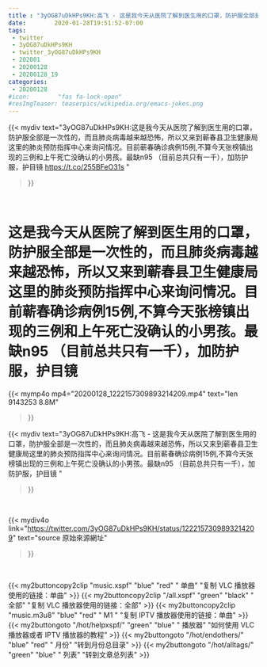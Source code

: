 ```yaml
---
title : "3yOG87uDkHPs9KH:高飞 - 这是我今天从医院了解到医生用的口罩，防护服全部是一次性的，而且肺炎病毒越来越恐怖，所以又来到蕲春县卫生健康局这里的肺炎预防指挥中心来询问情况。目前蕲春确诊病例15例,不算今天张榜镇出现的三例和上午死亡没确认的小男孩。最缺n95 （目前总共只有一千），加防护服，护目镜 "
date:        2020-01-28T19:51:52-07:00
tags:
 - twitter
 - 3yOG87uDkHPs9KH
 - twitter_3yOG87uDkHPs9KH
 - 202001
 - 20200128
 - 20200128_19
categories:
 - 20200128
#icon:        "fas fa-lock-open"
#resImgTeaser: teaserpics/wikipedia.org/emacs-jokes.png
---
```


{{< mydiv text="3yOG87uDkHPs9KH:这是我今天从医院了解到医生用的口罩，防护服全部是一次性的，而且肺炎病毒越来越恐怖，所以又来到蕲春县卫生健康局这里的肺炎预防指挥中心来询问情况。目前蕲春确诊病例15例,不算今天张榜镇出现的三例和上午死亡没确认的小男孩。最缺n95 （目前总共只有一千），加防护服，护目镜 https://t.co/255BFeO31s "
>}}
<br>
<h1>
这是我今天从医院了解到医生用的口罩，防护服全部是一次性的，而且肺炎病毒越来越恐怖，所以又来到蕲春县卫生健康局这里的肺炎预防指挥中心来询问情况。目前蕲春确诊病例15例,不算今天张榜镇出现的三例和上午死亡没确认的小男孩。最缺n95 （目前总共只有一千），加防护服，护目镜
</h1>


{{< mymp4o mp4="20200128_1222157309893214209.mp4"
text="len 9143253    8.8M"
>}}


{{< mydiv text="3yOG87uDkHPs9KH:高飞 - 这是我今天从医院了解到医生用的口罩，防护服全部是一次性的，而且肺炎病毒越来越恐怖，所以又来到蕲春县卫生健康局这里的肺炎预防指挥中心来询问情况。目前蕲春确诊病例15例,不算今天张榜镇出现的三例和上午死亡没确认的小男孩。最缺n95 （目前总共只有一千），加防护服，护目镜 "
>}}
<br>

{{< mydiv4o link="https://twitter.com/3yOG87uDkHPs9KH/status/1222157309893214209"
text="source 原始來源網址"
>}}


<br>

{{< my2buttoncopy2clip "music.xspf"        "blue"   "red"    " 单曲"  "复制 VLC 播放器使用的链接：单曲" >}} {{< my2buttoncopy2clip "/all.xspf"         "green"  "black"  " 全部"  "复制 VLC 播放器使用的链接：全部" >}} {{< my2buttoncopy2clip "music.m3u8"        "blue"   "red"    " M1 "    "复制 IPTV 播放器使用的链接：单曲" >}} {{< my2buttongoto      "/hot/helpxspf/"    "green"  "blue"   " 播放器" "如何使用 VLC 播放器或者 IPTV 播放器的教程" >}} {{< my2buttongoto      "/hot/endothers/"   "blue"   "red"    " 月份"   "转到月份总目录" >}} {{< my2buttongoto      "/hot/alltags/"     "green"  "blue"   " 列表"   "转到文章总列表" >}} 
